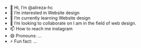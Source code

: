 - 👋 Hi, I’m @alireza-hc
- 👀 I’m interested in Website design
- 🌱 I’m currently learning Website design
- 💞️ I’m looking to collaborate on I am in the field of web design.
- 📫 How to reach me instagram
- 😄 Pronouns: ...
- ⚡ Fun fact: ...

<!---
alireza-hc/alireza-hc is a ✨ special ✨ repository because its `README.md` (this file) appears on your GitHub profile.
You can click the Preview link to take a look at your changes.
--->
